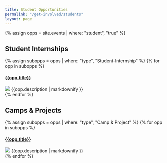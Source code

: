 ```yaml
---
title: Student Opportunities
permalink: "/get-involved/students"
layout: page
---
```


{% assign opps = site.events | where: "student", "true" %}

<div class="col-md-12">
<h2 class="title-underblock custom mb30">Student Internships</h2>
<div class="panel-group" role="tablist" aria-multiselectable="true">
{% assign subopps = opps | where: "type", "Student-Internship" %}
{% for opp in subopps %}
<div class="panel panel-default">
<div class="panel-heading" role="tab" id="heading{{forloop.index}}">
<h4 class="panel-title">
<a data-toggle="collapse" href="#collapse{{forloop.index}}" aria-expanded="false" aria-controls="collapse{{forloop.index}}">
{{opp.title}}
<span class="panel-icon"></span>
</a>
</h4>
</div><!-- End .panel-heading -->
<div id="collapse{{forloop.index}}" class="panel-collapse collapse" role="tabpanel" aria-labelledby="heading{{forloop.index}}">
<div class="panel-body">
<img class="col-md-4 pull-right" src="{{opp.featured_image}}" /> {{opp.description | markdownify }}
</div><!-- End .panel-body -->
</div><!-- End .panel-collapse -->
</div><!-- End .panel -->
{% endfor %}
</div><!-- End .panel-group -->

</div>
<div class="col-md-12">
<h2 class="title-underblock custom mb30">Camps & Projects</h2>
<div class="panel-group" role="tablist" aria-multiselectable="true">
{% assign subopps = opps | where: "type", "Camp & Project" %}
{% for opp in subopps %}
<div class="panel panel-default">
<div class="panel-heading" role="tab" id="heading2{{forloop.index}}">
<h4 class="panel-title">
<a data-toggle="collapse" href="#collapse2{{forloop.index}}" aria-expanded="false" aria-controls="collapse2{{forloop.index}}">
{{opp.title}}
<span class="panel-icon"></span>
</a>
</h4>
</div><!-- End .panel-heading -->
<div id="collapse2{{forloop.index}}" class="panel-collapse collapse" role="tabpanel" aria-labelledby="heading2{{forloop.index}}">
<div class="panel-body">
<img class="col-md-4 pull-right" src="{{opp.featured_image}}" /> {{opp.description | markdownify }}
</div><!-- End .panel-body -->
</div><!-- End .panel-collapse -->
</div><!-- End .panel -->
{% endfor %}
</div><!-- End .panel-group -->

</div>